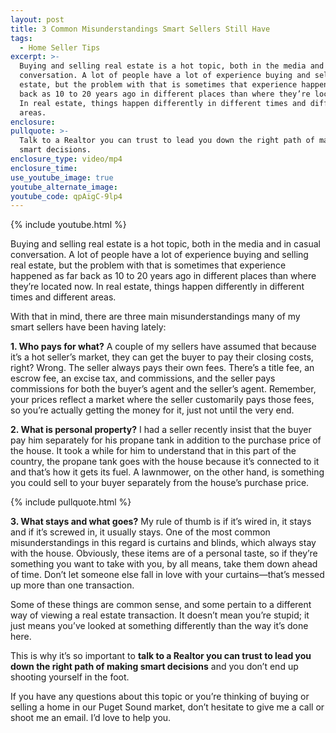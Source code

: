 ```yaml
---
layout: post
title: 3 Common Misunderstandings Smart Sellers Still Have
tags:
  - Home Seller Tips
excerpt: >-
  Buying and selling real estate is a hot topic, both in the media and in casual
  conversation. A lot of people have a lot of experience buying and selling real
  estate, but the problem with that is sometimes that experience happened as far
  back as 10 to 20 years ago in different places than where they’re located now.
  In real estate, things happen differently in different times and different
  areas.
enclosure:
pullquote: >-
  Talk to a Realtor you can trust to lead you down the right path of making
  smart decisions.
enclosure_type: video/mp4
enclosure_time:
use_youtube_image: true
youtube_alternate_image:
youtube_code: qpAigC-9lp4
---
```



{% include youtube.html %}

Buying and selling real estate is a hot topic, both in the media and in casual conversation. A lot of people have a lot of experience buying and selling real estate, but the problem with that is sometimes that experience happened as far back as 10 to 20 years ago in different places than where they’re located now. In real estate, things happen differently in different times and different areas.

With that in mind, there are three main misunderstandings many of my smart sellers have been having lately:

**1. Who pays for what?** A couple of my sellers have assumed that because it’s a hot seller’s market, they can get the buyer to pay their closing costs, right? Wrong. The seller always pays their own fees. There’s a title fee, an escrow fee, an excise tax, and commissions, and the seller pays commissions for both the buyer’s agent and the seller’s agent. Remember, your prices reflect a market where the seller customarily pays those fees, so you’re actually getting the money for it, just not until the very end.

**2. What is personal property?** I had a seller recently insist that the buyer pay him separately for his propane tank in addition to the purchase price of the house. It took a while for him to understand that in this part of the country, the propane tank goes with the house because it’s connected to it and that’s how it gets its fuel. A lawnmower, on the other hand, is something you could sell to your buyer separately from the house’s purchase price.

{% include pullquote.html %}

**3. What stays and what goes?** My rule of thumb is if it’s wired in, it stays and if it’s screwed in, it usually stays. One of the most common misunderstandings in this regard is curtains and blinds, which always stay with the house. Obviously, these items are of a personal taste, so if they’re something you want to take with you, by all means, take them down ahead of time. Don’t let someone else fall in love with your curtains—that’s messed up more than one transaction.

Some of these things are common sense, and some pertain to a different way of viewing a real estate transaction. It doesn’t mean you’re stupid; it just means you’ve looked at something differently than the way it’s done here.

This is why it’s so important to **talk to a Realtor you can trust to lead you down the right path of making smart decisions** and you don’t end up shooting yourself in the foot.

If you have any questions about this topic or you’re thinking of buying or selling a home in our Puget Sound market, don’t hesitate to give me a call or shoot me an email. I’d love to help you.
